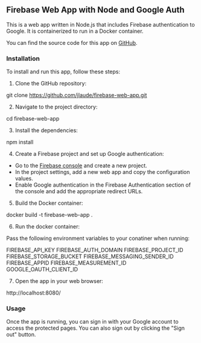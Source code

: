 ## Firebase Web App with Node and Google Auth

This is a web app written in Node.js that includes Firebase authentication to Google. It is containerized to run in a Docker container.

You can find the source code for this app on [GitHub](https://github.com/jlaude/firebase-web-app).

### Installation

To install and run this app, follow these steps:

1. Clone the GitHub repository:

git clone https://github.com/jlaude/firebase-web-app.git


2. Navigate to the project directory:

cd firebase-web-app


3. Install the dependencies:

npm install


4. Create a Firebase project and set up Google authentication:

- Go to the [Firebase console](https://console.firebase.google.com/) and create a new project.
- In the project settings, add a new web app and copy the configuration values.
- Enable Google authentication in the Firebase Authentication section of the console and add the appropriate redirect URLs.

5. Build the Docker container:

docker build -t firebase-web-app .

6. Run the docker container:

Pass the following environment variables to your conatiner when running:

FIREBASE_API_KEY
FIREBASE_AUTH_DOMAIN
FIREBASE_PROJECT_ID
FIREBASE_STORAGE_BUCKET
FIREBASE_MESSAGING_SENDER_ID
FIREBASE_APPID
FIREBASE_MEASUREMENT_ID
GOOGLE_OAUTH_CLIENT_ID

7. Open the app in your web browser:

http://localhost:8080/


### Usage

Once the app is running, you can sign in with your Google account to access the protected pages. You can also sign out by clicking the "Sign out" button.
